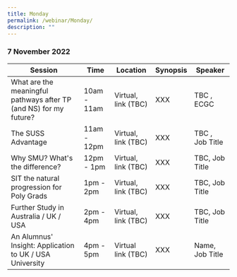 ```yaml
---
title: Monday
permalink: /webinar/Monday/
description: ""
---
```

### 7 November 2022

| Session | Time | Location | Synopsis | Speaker |
| - | - | - | - | - |
| What are the meaningful pathways after TP (and NS) for my future?  | 10am - 11am | Virtual, link (TBC) | XXX  | TBC , ECGC |
| The SUSS Advantage  | 11am - 12pm | Virtual, link (TBC) | XXX  | TBC , Job Title |
| Why SMU? What's the difference?  | 12pm - 1pm | Virtual, link (TBC) | XXX  | TBC, Job Title |
| SIT the natural progression for Poly Grads  | 1pm - 2pm | Virtual, link (TBC) | XXX  | TBC, Job Title |
| Further Study in Australia / UK / USA | 2pm - 4pm | Virtual, link (TBC) | XXX  | TBC, Job Title |
| An Alumnus' Insight: Application to UK / USA University  | 4pm - 5pm | Virtual link (TBC) | XXX  | Name, Job Title |
